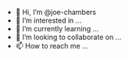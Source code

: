 - 👋 Hi, I’m @joe-chambers
- 👀 I’m interested in ...
- 🌱 I’m currently learning ...
- 💞️ I’m looking to collaborate on ...
- 📫 How to reach me ...

<!---
joe-chambers/joe-chambers is a ✨ special ✨ repository because its `README.md` (this file) appears on your GitHub profile.
You can click the Preview link to take a look at your changes.
--->
